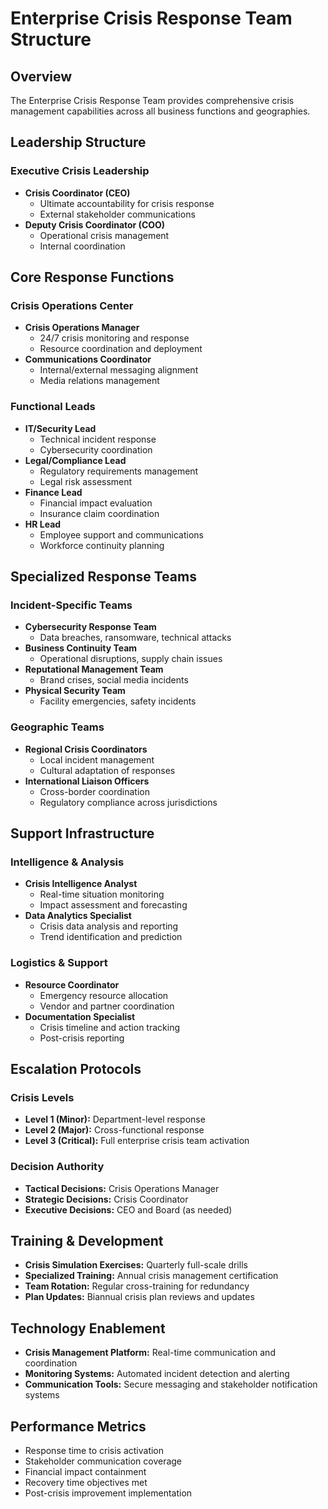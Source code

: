 # Enterprise Crisis Response Team Structure

## Overview
The Enterprise Crisis Response Team provides comprehensive crisis management capabilities across all business functions and geographies.

## Leadership Structure

### Executive Crisis Leadership
- **Crisis Coordinator (CEO)**
  - Ultimate accountability for crisis response
  - External stakeholder communications
- **Deputy Crisis Coordinator (COO)**
  - Operational crisis management
  - Internal coordination

## Core Response Functions

### Crisis Operations Center
- **Crisis Operations Manager**
  - 24/7 crisis monitoring and response
  - Resource coordination and deployment
- **Communications Coordinator**
  - Internal/external messaging alignment
  - Media relations management

### Functional Leads
- **IT/Security Lead**
  - Technical incident response
  - Cybersecurity coordination
- **Legal/Compliance Lead**
  - Regulatory requirements management
  - Legal risk assessment
- **Finance Lead**
  - Financial impact evaluation
  - Insurance claim coordination
- **HR Lead**
  - Employee support and communications
  - Workforce continuity planning

## Specialized Response Teams

### Incident-Specific Teams
- **Cybersecurity Response Team**
  - Data breaches, ransomware, technical attacks
- **Business Continuity Team**
  - Operational disruptions, supply chain issues
- **Reputational Management Team**
  - Brand crises, social media incidents
- **Physical Security Team**
  - Facility emergencies, safety incidents

### Geographic Teams
- **Regional Crisis Coordinators**
  - Local incident management
  - Cultural adaptation of responses
- **International Liaison Officers**
  - Cross-border coordination
  - Regulatory compliance across jurisdictions

## Support Infrastructure

### Intelligence & Analysis
- **Crisis Intelligence Analyst**
  - Real-time situation monitoring
  - Impact assessment and forecasting
- **Data Analytics Specialist**
  - Crisis data analysis and reporting
  - Trend identification and prediction

### Logistics & Support
- **Resource Coordinator**
  - Emergency resource allocation
  - Vendor and partner coordination
- **Documentation Specialist**
  - Crisis timeline and action tracking
  - Post-crisis reporting

## Escalation Protocols

### Crisis Levels
- **Level 1 (Minor):** Department-level response
- **Level 2 (Major):** Cross-functional response
- **Level 3 (Critical):** Full enterprise crisis team activation

### Decision Authority
- **Tactical Decisions:** Crisis Operations Manager
- **Strategic Decisions:** Crisis Coordinator
- **Executive Decisions:** CEO and Board (as needed)

## Training & Development
- **Crisis Simulation Exercises:** Quarterly full-scale drills
- **Specialized Training:** Annual crisis management certification
- **Team Rotation:** Regular cross-training for redundancy
- **Plan Updates:** Biannual crisis plan reviews and updates

## Technology Enablement
- **Crisis Management Platform:** Real-time communication and coordination
- **Monitoring Systems:** Automated incident detection and alerting
- **Communication Tools:** Secure messaging and stakeholder notification systems

## Performance Metrics
- Response time to crisis activation
- Stakeholder communication coverage
- Financial impact containment
- Recovery time objectives met
- Post-crisis improvement implementation